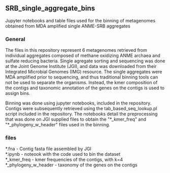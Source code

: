 ## SRB_single_aggregate_bins
Jupyter notebooks and table files used for the binning of metagenomes obtained from MDA amplified single ANME-SRB aggregates

### General
The files in this repository represent 6 metagenomes retrieved from individual aggregates composed of methane oxidizing ANME archaea and sulfate reducing bacteria. 
Single agregate sorting and sequencing was done at the Joint Genome Institute (JGI), and data was downloaded from their Integrated Microbial Genomes (IMG) resource.
The single aggregates were MDA amplified prior to sequencing, and thus traditional binning tools can not be used to separate the organisms. 
Instead, the kmer composition of the contigs and taxonomic annotation of the genes on the contigs is used to assign bins. 

Binning was done using jupyter notebooks, included in the repository. Contigs were subsequently retrieved using the tab_based_seq_lookup.pl script included in the repository.
The notebooks detail the preprocessing that was done on JGI supplied files to obtain the "\*_kmer_freq" and "\*_phylogeny_w_header" files used in the binning.

### files
*.fna - Contig fasta file assembled by JGI  
*.ipynb - noteook with the code used to bin the dataset  
*_kmer_freq - kmer frequencies of the contigs, with k=4  
*_phylogeny_w_header - taxonomy of the genes on the contigs  
